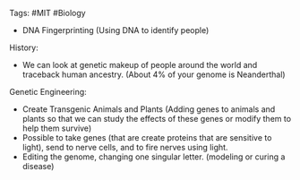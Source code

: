 Tags: #MIT #Biology 

* DNA Fingerprinting (Using DNA to identify people)

History:
* We can look at genetic makeup of people around the world and traceback human ancestry. (About 4% of your genome is Neanderthal)

Genetic Engineering:
* Create Transgenic Animals and Plants (Adding genes to animals and plants so that we can study the effects of these genes or modify them to help them survive)
* Possible to take genes (that are create proteins that are sensitive to light), send to nerve cells, and to fire nerves using light.
* Editing the genome, changing one singular letter. (modeling or curing a disease)